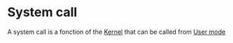 # System call

A system call is a fonction of the [Kernel](Kernel.md) that can be called from [User mode](Concepts/User%20mode.md)